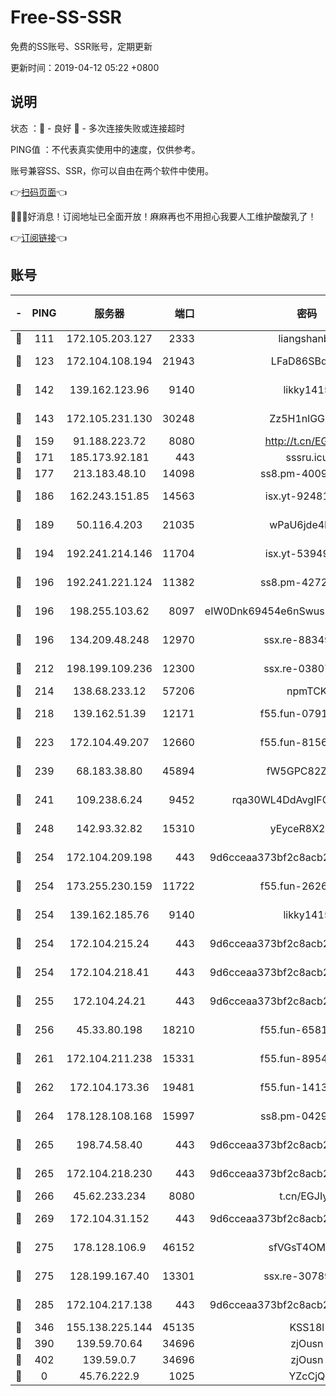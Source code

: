 # Free-SS-SSR

免费的SS账号、SSR账号，定期更新

更新时间：2019-04-12 05:22 +0800

## 说明

状态     ：🙂 - 良好 🙁 - 多次连接失败或连接超时

PING值   ：不代表真实使用中的速度，仅供参考。

账号兼容SS、SSR，你可以自由在两个软件中使用。

👉[扫码页面](https://liesauer.github.io/Free-SS-SSR/)👈

🎉🎉🎉好消息！订阅地址已全面开放！麻麻再也不用担心我要人工维护酸酸乳了！

👉[订阅链接](https://www.liesauer.net/yogurt/subscribe?ACCESS_TOKEN=DAYxR3mMaZAsaqUb)👈

## 账号

|-|PING|服务器|端口|密码|加密方式|区域|
|:----:|:----:|:-----:|-----:|:----:|:----:|:----:|
|🙂|111|172.105.203.127|2333|liangshanbo|chacha20|JP|
|🙂|123|172.104.108.194|21943|LFaD86SBq2lY|aes-256-cfb|JP|
|🙂|142|139.162.123.96|9140|likky1415|aes-256-cfb|JP|
|🙂|143|172.105.231.130|30248|Zz5H1nlGGKHx|aes-256-cfb|JP|
|🙂|159|91.188.223.72|8080|http://t.cn/EGJIyrl|rc4-md5|RU|
|🙂|171|185.173.92.181|443|sssru.icu|rc4-md5|RU|
|🙂|177|213.183.48.10|14098|ss8.pm-40099704|rc4-md5|RU|
|🙂|186|162.243.151.85|14563|isx.yt-92481050|aes-256-cfb|US|
|🙂|189|50.116.4.203|21035|wPaU6jde4NZT|aes-256-cfb|US|
|🙂|194|192.241.214.146|11704|isx.yt-53949818|aes-256-cfb|US|
|🙂|196|192.241.221.124|11382|ss8.pm-42723033|aes-256-cfb|US|
|🙂|196|198.255.103.62|8097|eIW0Dnk69454e6nSwuspv9DmS201tQ0D|aes-256-cfb|US|
|🙂|196|134.209.48.248|12970|ssx.re-88349719|aes-256-cfb|US|
|🙂|212|198.199.109.236|12300|ssx.re-03807985|aes-256-cfb|US|
|🙂|214|138.68.233.12|57206|npmTCK|rc4-md5|US|
|🙂|218|139.162.51.39|12171|f55.fun-07919611|aes-256-cfb|SG|
|🙂|223|172.104.49.207|12660|f55.fun-81564734|aes-256-cfb|SG|
|🙂|239|68.183.38.80|45894|fW5GPC82Z97G|aes-256-cfb|GB|
|🙂|241|109.238.6.24|9452|rqa30WL4DdAvgIFG6Fs3znzTa|aes-256-cfb|FR|
|🙂|248|142.93.32.82|15310|yEyceR8X2EVd|aes-256-cfb|GB|
|🙂|254|172.104.209.198|443|9d6cceaa373bf2c8acb22e60b6a58be6|aes-256-cfb|US|
|🙂|254|173.255.230.159|11722|f55.fun-26267528|aes-256-cfb|US|
|🙂|254|139.162.185.76|9140|likky1415|aes-256-cfb|DE|
|🙂|254|172.104.215.24|443|9d6cceaa373bf2c8acb22e60b6a58be6|aes-256-cfb|US|
|🙂|254|172.104.218.41|443|9d6cceaa373bf2c8acb22e60b6a58be6|aes-256-cfb|US|
|🙂|255|172.104.24.21|443|9d6cceaa373bf2c8acb22e60b6a58be6|aes-256-cfb|US|
|🙂|256|45.33.80.198|18210|f55.fun-65816488|aes-256-cfb|US|
|🙂|261|172.104.211.238|15331|f55.fun-89549710|aes-256-cfb|US|
|🙂|262|172.104.173.36|19481|f55.fun-14131988|aes-256-cfb|SG|
|🙂|264|178.128.108.168|15997|ss8.pm-04296436|aes-256-cfb|SG|
|🙂|265|198.74.58.40|443|9d6cceaa373bf2c8acb22e60b6a58be6|aes-256-cfb|US|
|🙂|265|172.104.218.230|443|9d6cceaa373bf2c8acb22e60b6a58be6|aes-256-cfb|US|
|🙂|266|45.62.233.234|8080|t.cn/EGJIyrl|rc4-md5|CA|
|🙂|269|172.104.31.152|443|9d6cceaa373bf2c8acb22e60b6a58be6|aes-256-cfb|US|
|🙂|275|178.128.106.9|46152|sfVGsT4OMxHC|aes-256-cfb|SG|
|🙂|275|128.199.167.40|13301|ssx.re-30789063|aes-256-cfb|SG|
|🙂|285|172.104.217.138|443|9d6cceaa373bf2c8acb22e60b6a58be6|aes-256-cfb|US|
|🙂|346|155.138.225.144|45135|KSS18l|rc4-md5|US|
|🙂|390|139.59.70.64|34696|zjOusn|chacha20|IN|
|🙂|402|139.59.0.7|34696|zjOusn|chacha20|IN|
|🙁|0|45.76.222.9|1025|YZcCjQ|rc4-md5|JP|
